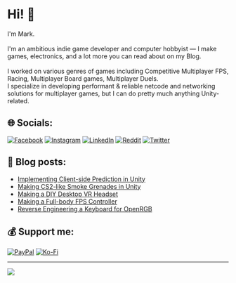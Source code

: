 # Hi! 👋
I'm Mark.<br><br>I'm an ambitious indie game developer and computer hobbyist — I make games, electronics, and a lot more you can read about on my Blog.<br><br>I worked on various genres of games including Competitive Multiplayer FPS, Racing, Multiplayer Board games, Multiplayer Duels. <br>I specialize in developing performant & reliable netcode and networking solutions for multiplayer games, but I can do pretty much anything Unity-related.


## 🌐 Socials:
[![Facebook](https://img.shields.io/badge/Facebook-%231877F2.svg?logo=Facebook&logoColor=white)](https://facebook.com/100008299261492) [![Instagram](https://img.shields.io/badge/Instagram-%23E4405F.svg?logo=Instagram&logoColor=white)](https://instagram.com/_markasaad) [![LinkedIn](https://img.shields.io/badge/LinkedIn-%230077B5.svg?logo=linkedin&logoColor=white)](https://linkedin.com/in/mark-asaad-854aab217) [![Reddit](https://img.shields.io/badge/Reddit-%23FF4500.svg?logo=Reddit&logoColor=white)](https://reddit.com/user/voltonik) [![Twitter](https://img.shields.io/badge/Twitter-%231DA1F2.svg?logo=Twitter&logoColor=white)](https://twitter.com/_markasaad) 
  
## 📝 Blog posts:
<!-- BLOGPOSTS:START -->
- [Implementing Client-side Prediction in Unity](https://www.markasaad.dev/blog/client-side-prediction)
- [Making CS2-like Smoke Grenades in Unity](https://www.markasaad.dev/blog/cs2-smoke)
- [Making a DIY Desktop VR Headset](https://www.markasaad.dev/blog/diy-vr)
- [Making a Full-body FPS Controller](https://www.markasaad.dev/blog/fullbody-fps)
- [Reverse Engineering a Keyboard for OpenRGB](https://www.markasaad.dev/blog/reverse-engineering-keyboard)
<!-- BLOGPOSTS:END -->

## 💰 Support me:
[![PayPal](https://img.shields.io/badge/PayPal-00457C?style=for-the-badge&logo=paypal&logoColor=white)](https://paypal.me/Hexapoly) 
[![Ko-Fi](https://img.shields.io/badge/Ko--fi-F16061?style=for-the-badge&logo=ko-fi&logoColor=white)](https://ko-fi.com/markasaad) 

---
[![](https://visitcount.itsvg.in/api?id=voltonik&icon=5&color=10)](https://visitcount.itsvg.in)

<!-- Proudly created with GPRM ( https://gprm.itsvg.in ) -->
